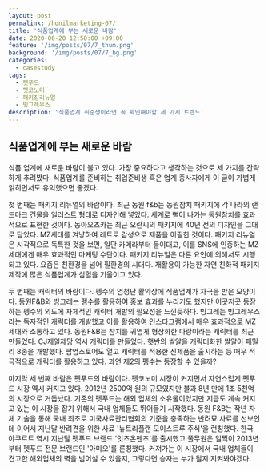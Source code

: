 ```yaml
---
layout: post
permalink: /honilmarketing-07/
title: '식품업계에 부는 새로운 바람'
date: 2020-06-20 12:58:00 +09:00
feature: '/img/posts/07/7_thum.png'
background: '/img/posts/07/7_bg.png'
categories:
  - casestudy
tags:
  - 펫푸드
  - 펫코노미
  - 패키징리뉴얼
  - 빙그레우스
description: '식품업계 취준생이라면 꼭 확인해야할 세 가지 트렌드'
---
```


## 식품업계에 부는 새로운 바람

식품 업계에 새로운 바람이 불고 있다. 가장 중요하다고 생각하는 것으로 세 가지를 간략하게 추려봤다. 식품업계를 준비하는 취업준비생 혹은 업계 종사자에게 이 글이 가볍게 읽히면서도 유익했으면 좋겠다.



첫 번째는 패키지 리뉴얼의 바람이다. 최근 동원 f&b는 동원참치 패키지에 각 나라의 랜드마크 건물을 일러스트 형태로 디자인해 넣었다. 세계로 뻗어 나가는 동원참치를 효과적으로 표현한 것이다. 동아오츠카는 최근 오란씨의 패키지에 40년 전의 디자인을 그대로 담았다. MZ세대를 겨냥하여 레트로 감성으로 제품을 어필한 것이다. 패키지 리뉴얼은 시각적으로 독특한 것을 보면, 일단 카메라부터 들이대고, 이를 SNS에 인증하는 MZ세대에겐 매우 효과적인 마케팅 수단이다. 패키지 리뉴얼은 다른 요인에 의해서도 시행되고 있다. 요즘은 친환경을 넘어 필환경의 시대다. 재활용이 가능한 자연 친화적 패키지 제작에 많은 식품업계가 심혈을 기울이고 있다.



두 번째는 캐릭터의 바람이다. 펭수의 엄청난 활약상에 식품업계가 자극을 받은 모양이다. 동원F&B와 빙그레는 펭수를 활용하여 홍보 효과를 누리기도 했지만 이곳저곳 등장하는 펭수의 외도에 자체적인 캐릭터 개발의 필요성을 느낀듯하다. 빙그레는 빙그레우스라는 독자적인 캐릭터를 개발했고 이를 활용하여 인스타그램에서 매우 효과적으로 MZ세대와 소통하고 있다. 동원F&B는 참치를 귀엽게 형상화한 다랑이라는 캐릭터를 최근 만들었다. CJ제일제당 역시 캐릭터를 만들었다. 햇반의 쌀알을 캐릭터화한 쌀알이 패밀리 8종을 개발했다. 팝업스토어도 열고 캐릭터를 적용한 신제품을 출시하는 등 매우 적극적으로 캐릭터를 활용하고 있다. 과연 제2의 펭수는 등장할 수 있을까?



마지막 세 번째 바람은 펫푸드의 바람이다. 펫코노미 시장이 커지면서 자연스럽게 펫푸드 시장 역시 커지고 있다. 2012년 2500억 원의 규모였지만 불과 8년 만에 1조 5천억의 시장으로 거듭났다. 기존의 펫푸드는 해외 업체의 소유물이었지만 지금도 계속 커지고 있는 이 시장을 잡기 위해서 국내 업체들도 뛰어들기 시작했다. 동원 F&B는 작년 자체 기술을 통해 국내 최초로 미국사료관리협회의 기준을 충족하는 반려묘 사료를 선보인 데 이어서 지난달 반려견을 위한 사료 '뉴트리플랜 모이스트루 주식'을 런칭했다. 한국 야쿠르트 역시 지난달 펫푸드 브랜드 '잇츠온펜츠'를 출시했고 풀무원은 일찍이 2013년부터 펫푸드 전문 브랜드인 '아미오'를 론칭했다. 커져가는 이 시장에서 국내 업체들이 견고한 해외업체의 벽을 넘어설 수 있을지, 그렇다면 승자는 누가 될지 지켜봐야겠다.